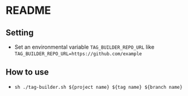 # README

## Setting

- Set an environmental variable `TAG_BUILDER_REPO_URL` like `TAG_BUILDER_REPO_URL=https://github.com/example`

## How to use

- `sh ./tag-builder.sh ${project name} ${tag name} ${branch name}`
